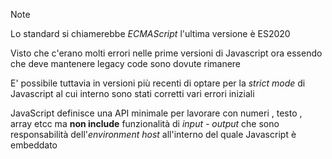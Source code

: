 >[!note] 
>Lo standard si chiamerebbe *ECMAScript* l'ultima versione è ES2020 
>
>Visto che c'erano molti errori nelle prime versioni di Javascript ora essendo che deve mantenere legacy code sono dovute rimanere 
>
>E' possibile tuttavia in versioni più recenti di optare per la *strict mode* di Javascript al cui interno sono stati corretti vari errori iniziali

JavaScript definisce una API minimale per lavorare con numeri , testo , array etcc ma **non include** funzionalità di *input - output* che sono responsabilità dell'*environment host* all'interno del quale Javascript è embeddato 